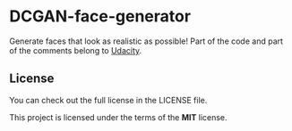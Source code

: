 # DCGAN-face-generator

Generate faces that look as realistic as possible!
Part of the code and part of the comments belong to [Udacity](https://www.udacity.com).

## License
You can check out the full license in the LICENSE file.

This project is licensed under the terms of the **MIT** license.
